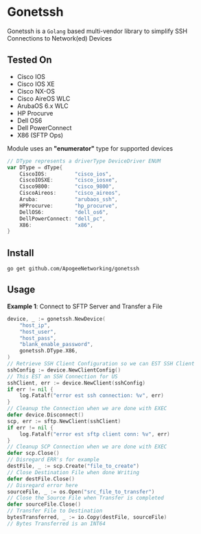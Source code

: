 # Gonetssh

Gonetssh is a `Golang` based multi-vendor library to simplify SSH Connections to Network(ed) Devices

## Tested On

* Cisco IOS
* Cisco IOS XE
* Cisco NX-OS
* Cisco AireOS WLC
* ArubaOS 6.x WLC
* HP Procurve
* Dell OS6
* Dell PowerConnect
* X86 (SFTP Ops)

Module uses an **"enumerator"** type for supported devices

```go
// DType represents a driverType DeviceDriver ENUM
var DType = dType{
	CiscoIOS:         "cisco_ios",
	CiscoIOSXE:       "cisco_iosxe",
	Cisco9800:        "cisco_9800",
	CiscoAireos:      "cisco_aireos",
	Aruba:            "arubaos_ssh",
	HPProcurve:       "hp_procurve",
	DellOS6:          "dell_os6",
	DellPowerConnect: "dell_pc",
	X86:              "x86",
}
```

## Install

`go get github.com/ApogeeNetworking/gonetssh`

## Usage

**Example 1**: Connect to SFTP Server and Transfer a File

```go
device, _ := gonetssh.NewDevice(
    "host_ip",
    "host_user",
    "host_pass",
    "blank_enable_password",
    gonetssh.DType.X86,
)
// Retrieve SSH Client Configuration so we can EST SSH Client
sshConfig := device.NewClientConfig()
// This EST an SSH Connection for US
sshClient, err := device.NewClient(sshConfig)
if err != nil {
    log.Fatalf("error est ssh connection: %v", err)
}
// Cleanup the Connection when we are done with EXEC
defer device.Disconnect()
scp, err := sftp.NewClient(sshClient)
if err != nil {
    log.Fatalf("error est sftp client conn: %v", err)
}
// Cleanup SCP Connection when we are done with EXEC
defer scp.Close()
// Disregard ERR's for example
destFile, _ := scp.Create("file_to_create")
// Close Destination File when done Writing
defer destFile.Close()
// Disregard error here
sourceFile, _ := os.Open("src_file_to_transfer")
// Close the Source File when Transfer is completed
defer sourceFile.Close()
// Transfer File to Destination
bytesTransferred, _ := io.Copy(destFile, sourceFile)
// Bytes Transferred is an INT64
```